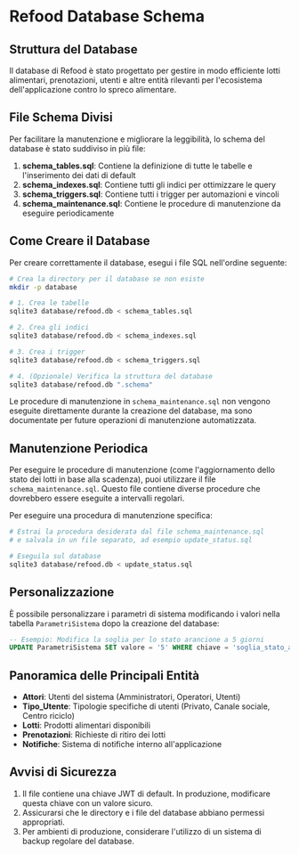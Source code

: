 # Refood Database Schema

## Struttura del Database

Il database di Refood è stato progettato per gestire in modo efficiente lotti alimentari, prenotazioni, utenti e altre entità rilevanti per l'ecosistema dell'applicazione contro lo spreco alimentare.

## File Schema Divisi

Per facilitare la manutenzione e migliorare la leggibilità, lo schema del database è stato suddiviso in più file:

1. **schema_tables.sql**: Contiene la definizione di tutte le tabelle e l'inserimento dei dati di default
2. **schema_indexes.sql**: Contiene tutti gli indici per ottimizzare le query
3. **schema_triggers.sql**: Contiene tutti i trigger per automazioni e vincoli
4. **schema_maintenance.sql**: Contiene le procedure di manutenzione da eseguire periodicamente

## Come Creare il Database

Per creare correttamente il database, esegui i file SQL nell'ordine seguente:

```bash
# Crea la directory per il database se non esiste
mkdir -p database

# 1. Crea le tabelle
sqlite3 database/refood.db < schema_tables.sql

# 2. Crea gli indici
sqlite3 database/refood.db < schema_indexes.sql

# 3. Crea i trigger
sqlite3 database/refood.db < schema_triggers.sql

# 4. (Opzionale) Verifica la struttura del database
sqlite3 database/refood.db ".schema"
```

Le procedure di manutenzione in `schema_maintenance.sql` non vengono eseguite direttamente durante la creazione del database, ma sono documentate per future operazioni di manutenzione automatizzata.

## Manutenzione Periodica

Per eseguire le procedure di manutenzione (come l'aggiornamento dello stato dei lotti in base alla scadenza), puoi utilizzare il file `schema_maintenance.sql`. Questo file contiene diverse procedure che dovrebbero essere eseguite a intervalli regolari.

Per eseguire una procedura di manutenzione specifica:

```bash
# Estrai la procedura desiderata dal file schema_maintenance.sql
# e salvala in un file separato, ad esempio update_status.sql

# Eseguila sul database
sqlite3 database/refood.db < update_status.sql
```

## Personalizzazione

È possibile personalizzare i parametri di sistema modificando i valori nella tabella `ParametriSistema` dopo la creazione del database:

```sql
-- Esempio: Modifica la soglia per lo stato arancione a 5 giorni
UPDATE ParametriSistema SET valore = '5' WHERE chiave = 'soglia_stato_arancione';
```

## Panoramica delle Principali Entità

- **Attori**: Utenti del sistema (Amministratori, Operatori, Utenti)
- **Tipo_Utente**: Tipologie specifiche di utenti (Privato, Canale sociale, Centro riciclo)
- **Lotti**: Prodotti alimentari disponibili
- **Prenotazioni**: Richieste di ritiro dei lotti
- **Notifiche**: Sistema di notifiche interno all'applicazione

## Avvisi di Sicurezza

1. Il file contiene una chiave JWT di default. In produzione, modificare questa chiave con un valore sicuro.
2. Assicurarsi che le directory e i file del database abbiano permessi appropriati.
3. Per ambienti di produzione, considerare l'utilizzo di un sistema di backup regolare del database. 
